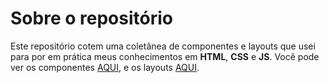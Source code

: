 # Sobre o repositório

Este repositório cotem uma coletânea de componentes e layouts que usei para por em prática meus conhecimentos em **HTML**, **CSS** e **JS**. Você pode ver os componentes [AQUI](/components 'Componentes'), e os layouts [AQUI](/layouts 'Layouts').
